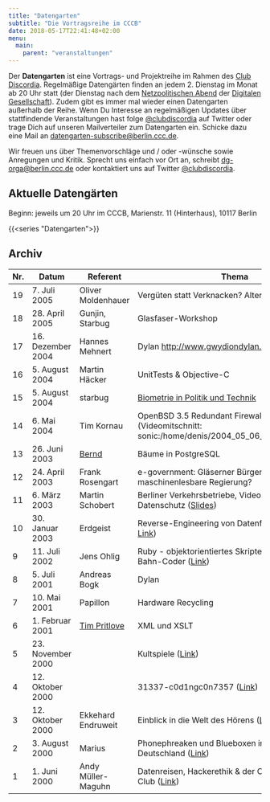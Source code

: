 ```yaml
---
title: "Datengarten"
subtitle: "Die Vortragsreihe im CCCB"
date: 2018-05-17T22:41:48+02:00
menu:
  main:
    parent: "veranstaltungen"
---
```


Der **Datengarten** ist eine Vortrags- und Projektreihe im Rahmen des [Club
Discordia](/page/clubdiscordia/). Regelmäßige Datengärten finden an
jedem 2. Dienstag im Monat ab 20 Uhr statt (der Dienstag nach dem
[Netzpolitischen
Abend](https://digitalegesellschaft.de/portfolio-items/netzpolitischer-abend/)
der [Digitalen Gesellschaft](https://digitalegesellschaft.de/)). Zudem
gibt es immer mal wieder einen Datengarten außerhalb der Reihe. Wenn Du
Interesse an regelmäßigen Updates über stattfindende Veranstaltungen
hast folge [@clubdiscordia](https://twitter.com/clubdiscordia) auf
Twitter oder trage Dich auf unseren Mailverteiler zum Datengarten ein.
Schicke dazu eine Mail an <datengarten-subscribe@berlin.ccc.de>.

Wir freuen uns über Themenvorschläge und / oder -wünsche sowie
Anregungen und Kritik. Sprecht uns einfach vor Ort an, schreibt
<dg-orga@berlin.ccc.de> oder kontaktiert uns auf Twitter
[@clubdiscordia](https://twitter.com/clubdiscordia).

Aktuelle Datengärten
--------------------

Beginn: jeweils um 20 Uhr im CCCB, Marienstr. 11 (Hinterhaus), 10117 Berlin 

{{<series "Datengarten">}}

Archiv
------

  Nr.  | Datum                | Referent                                             | Thema                                                                                                                                                                                                         | Video
  -----| ---------------------| -----------------------------------------------------| --------------------------------------------------------------------------------------------------------------------------------------------------------------------------------------------------------------|------------------------------------------------------------------------------------------------------------------------
  19   | 7\. Juli 2005        | Oliver Moldenhauer                                   | Vergüten statt Verknacken? Alternativen zu DRM                                                                                                                                                               |  <i class="fa fa-video-slash fa-fw"></i>
  18   | 28\. April 2005      | Gunjin, Starbug                                      | Glasfaser-Workshop                                                                                                                                                                                            | <i class="fa fa-video-slash fa-fw"></i>
  17   | 16\. Dezember 2004   | Hannes Mehnert                                       | Dylan <http://www.gwydiondylan.org> ([Slides](https://berlin.ccc.de/~hannes/dylan.pdf))                                                                                                                       | <i class="fa fa-video-slash fa-fw"></i>
  16   | 5\. August 2004      | Martin Häcker                                       |  UnitTests & Objective-C                                                                                                                                                                                      |  <i class="fa fa-video-slash fa-fw"></i>
  15   | 5\. August 2004      | starbug                                              | [Biometrie in Politik und Technik](http://berlin.ccc.de/~starbug/datengarten04.pdf)                                                                                                                           | <i class="fa fa-video-slash fa-fw"></i>
  14   | 6\. Mai 2004         | Tim Kornau                                           | OpenBSD 3.5 Redundant Firewalling with QoS (Videomitschnitt: sonic:/home/denis/2004\_05\_06\_datengarten.mp4)                                                                                                 | <i class="fa fa-video-slash fa-fw"></i>
  13   | 26\. Juni 2003       | [Bernd](Benutzer:Bernd "wikilink")                   | Bäume in PostgreSQL                                                                                                                                                                                          |  <i class="fa fa-video-slash fa-fw"></i>
  12   | 24\. April 2003      | Frank Rosengart                                      | e-government: Gläserner Bürger oder maschinenlesbare Regierung?                                                                                                                                             |   <i class="fa fa-video-slash fa-fw"></i>
  11   | 6\. März 2003       |  Martin Schobert                                     |  Berliner Verkehrsbetriebe, Videoüberwachung und Datenschutz ([Slides](https://www.weltregierung.de/misc/bvg/technik-bvg.pdf))                                                                               |   <i class="fa fa-video-slash fa-fw"></i>
  10   | 30\. Januar 2003     | Erdgeist                                             | Reverse-Engineering von Datenformaten ([MP3](http://berlin.ccc.de/old/datengarten/Datengarten%20-%20Reverse%20Engineeren%20von%20Datenformaten.mp3), [Link](http://berlin.ccc.de/old/datengarten/dg10.html))  | <i class="fa fa-video-slash fa-fw"></i>
  9    | 11\. Juli 2002       | Jens Ohlig                                           | Ruby - objektorientiertes Skripten, nicht nur für U-Bahn-Coder ([Link](http://berlin.ccc.de/old/datengarten/dg9.html))                                                                                       |  <i class="fa fa-video-slash fa-fw"></i>
  8    | 5\. Juli 2001        | Andreas Bogk                                         | Dylan                                                                                                                                                                                                         | <i class="fa fa-video-slash fa-fw"></i>
  7    | 10\. Mai 2001        | Papillon                                             | Hardware Recycling                                                                                                                                                                                            | <i class="fa fa-video-slash fa-fw"></i>
  6    | 1\. Februar 2001     | [Tim Pritlove](Benutzer:Tim_Pritlove "wikilink")     | XML und XSLT                                                                                                                                                                                                  | <i class="fa fa-video-slash fa-fw"></i>
  5    | 23\. November 2000   |                                                      | Kultspiele ([Link](http://berlin.ccc.de/old/old/datengarten/2000/dg5/index.html))                                                                                                                             | <i class="fa fa-video-slash fa-fw"></i>
  4    | 12\. Oktober 2000    |                                                      | 31337-c0d1ngc0n7357 ([Link](http://berlin.ccc.de/old/old/datengarten/2000/dg4/index.html))                                                                                                                    | <i class="fa fa-video-slash fa-fw"></i>
  3    | 12\. Oktober 2000    | Ekkehard Endruweit                                   | Einblick in die Welt des Hörens ([Link](http://berlin.ccc.de/old/old/datengarten/2000/dg3/index.html))                                                                                                       |  <i class="fa fa-video-slash fa-fw"></i>
  2    | 3\. August 2000      | Marius                                               | Phonephreaken und Blueboxen in Amerika und Deutschland ([Link](http://berlin.ccc.de/old/old/datengarten/2000/dg2/index.html))                                                                                 | <i class="fa fa-video-slash fa-fw"></i>
  1    | 1\. Juni 2000        | Andy Müller-Maguhn                                  |  Datenreisen, Hackerethik & der Chaos Computer Club ([Link](http://berlin.ccc.de/old/old/datengarten/2000/dg1/index.html))                                                                                    |  <i class="fa fa-video-slash fa-fw"></i>
